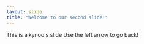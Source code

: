 ```yaml
---
layout: slide
title: "Welcome to our second slide!"
---
```


This is alkynoo's slide
Use the left arrow to go back!
